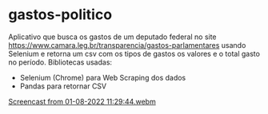 # gastos-politico
Aplicativo que busca os gastos de um deputado federal no site https://www.camara.leg.br/transparencia/gastos-parlamentares usando Selenium e retorna um csv com os tipos de gastos os valores e o total gasto no período.
Bibliotecas usadas:
- Selenium (Chrome) para Web Scraping dos dados
- Pandas para retornar CSV

[Screencast from 01-08-2022 11:29:44.webm](https://user-images.githubusercontent.com/79537042/182172781-4b1dc6e7-41d7-4ca8-9a69-e642937a5ce6.webm)

